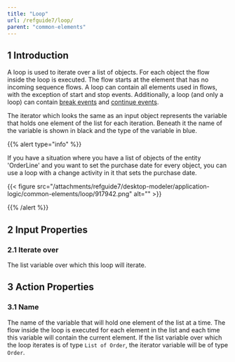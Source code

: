 ```yaml
---
title: "Loop"
url: /refguide7/loop/
parent: "common-elements"
---
```


## 1 Introduction

A loop is used to iterate over a list of objects. For each object the flow inside the loop is executed. The flow starts at the element that has no incoming sequence flows. A loop can contain all elements used in flows, with the exception of start and stop events. Additionally, a loop (and only a loop) can contain [break events](/refguide7/break-event/) and [continue events](/refguide7/continue-event/).

The iterator which looks the same as an input object represents the variable that holds one element of the list for each iteration. Beneath it the name of the variable is shown in black and the type of the variable in blue.

{{% alert type="info" %}}

If you have a situation where you have a list of objects of the entity 'OrderLine' and you want to set the purchase date for every object, you can use a loop with a change activity in it that sets the purchase date.

{{< figure src="/attachments/refguide7/desktop-modeler/application-logic/common-elements/loop/917942.png" alt="" >}}

{{% /alert %}}

## 2 Input Properties

### 2.1 Iterate over

The list variable over which this loop will iterate.

## 3 Action Properties

### 3.1 Name

The name of the variable that will hold one element of the list at a time. The flow inside the loop is executed for each element in the list and each time this variable will contain the current element. If the list variable over which the loop iterates is of type `List of Order`, the iterator variable will be of type `Order`.
